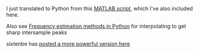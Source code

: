 I just translated to Python from this [MATLAB script](http://billauer.co.il/peakdet.html), which I've also included here.

Also see [Frequency estimation methods in Python](https://gist.github.com/255291#file_parabolic.py) for interpolating to get sharp intersample peaks

sixtenbe has [posted a more powerful version here](https://gist.github.com/1178136)
